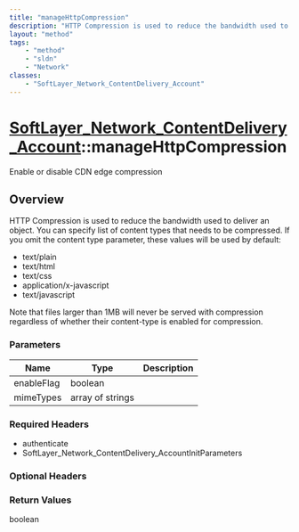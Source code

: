 ```yaml
---
title: "manageHttpCompression"
description: "HTTP Compression is used to reduce the bandwidth used to deliver an object. You can specify list of content types that n... "
layout: "method"
tags:
    - "method"
    - "sldn"
    - "Network"
classes:
    - "SoftLayer_Network_ContentDelivery_Account"
---
```

# [SoftLayer_Network_ContentDelivery_Account](/reference/services/SoftLayer_Network_ContentDelivery_Account)::manageHttpCompression

Enable or disable CDN edge compression


## Overview 
HTTP Compression is used to reduce the bandwidth used to deliver an object. You can specify list of content types that needs to be compressed. If you omit the content type parameter, these values will be used by default: 
* text/plain
* text/html
* text/css
* application/x-javascript
* text/javascript


Note that files larger than 1MB will never be served with compression regardless of whether their content-type is enabled for compression. 

### Parameters 
|Name | Type | Description |
| --- | --- | --- |
|enableFlag| boolean| |
|mimeTypes| array of strings| |


### Required Headers
* authenticate
* SoftLayer_Network_ContentDelivery_AccountInitParameters

### Optional Headers

### Return Values
boolean

